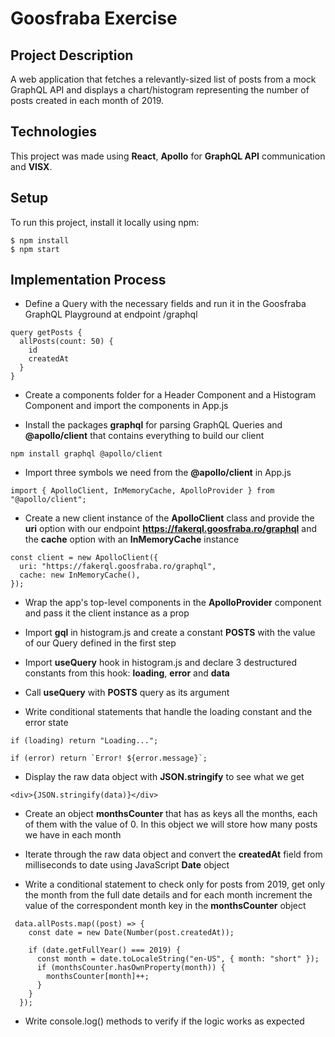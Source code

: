# Goosfraba Exercise

## Project Description

A web application that fetches a relevantly-sized list of posts from a mock GraphQL API and displays a chart/histogram representing the number of posts created in each month of 2019.

## Technologies

This project was made using **React**, **Apollo** for **GraphQL API** communication and **VISX**.

## Setup

To run this project, install it locally using npm:

```
$ npm install
$ npm start
```

## Implementation Process

- Define a Query with the necessary fields and run it in the Goosfraba GraphQL Playground at endpoint /graphql

```
query getPosts {
  allPosts(count: 50) {
    id
    createdAt
  }
}
```

- Create a components folder for a Header Component and a Histogram Component and import the components in App.js

- Install the packages **graphql** for parsing GraphQL Queries and **@apollo/client** that contains everything to build our client

```
npm install graphql @apollo/client
```

- Import three symbols we need from the **@apollo/client** in App.js

```
import { ApolloClient, InMemoryCache, ApolloProvider } from "@apollo/client";
```

- Create a new client instance of the **ApolloClient** class and provide the **uri** option with our endpoint **https://fakerql.goosfraba.ro/graphql** and the **cache** option with an **InMemoryCache** instance

```
const client = new ApolloClient({
  uri: "https://fakerql.goosfraba.ro/graphql",
  cache: new InMemoryCache(),
});
```

- Wrap the app's top-level components in the **ApolloProvider** component and pass it the client instance as a prop

- Import **gql** in histogram.js and create a constant **POSTS** with the value of our Query defined in the first step

- Import **useQuery** hook in histogram.js and declare 3 destructured constants from this hook: **loading**, **error** and **data**

- Call **useQuery** with **POSTS** query as its argument

- Write conditional statements that handle the loading constant and the error state

```
if (loading) return "Loading...";

if (error) return `Error! ${error.message}`;
```

- Display the raw data object with **JSON.stringify** to see what we get

```
<div>{JSON.stringify(data)}</div>
```

- Create an object **monthsCounter** that has as keys all the months, each of them with the value of 0. In this object we will store how many posts we have in each month

- Iterate through the raw data object and convert the **createdAt** field from milliseconds to date using JavaScript **Date** object

- Write a conditional statement to check only for posts from 2019, get only the month from the full date details and for each month increment the value of the correspondent month key in the **monthsCounter** object

```
 data.allPosts.map((post) => {
    const date = new Date(Number(post.createdAt));

    if (date.getFullYear() === 2019) {
      const month = date.toLocaleString("en-US", { month: "short" });
      if (monthsCounter.hasOwnProperty(month)) {
        monthsCounter[month]++;
      }
    }
  });
```

- Write console.log() methods to verify if the logic works as expected
